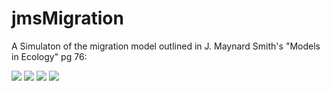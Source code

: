 # jmsMigration
A Simulaton of the migration model outlined in J. Maynard Smith's "Models in Ecology" pg 76:


![](http://i.imgur.com/Fl4QxtS.jpg)
![](http://i.imgur.com/ht7GxM2.jpg)
![](http://i.imgur.com/qkHFJ19.jpg)
![](http://i.imgur.com/RqBEZ2q.jpg)
